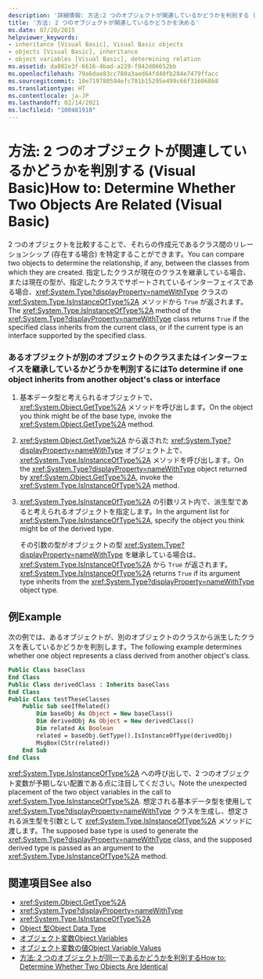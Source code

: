 ```yaml
---
description: '詳細情報: 方法:2 つのオブジェクトが関連しているかどうかを判別する (Visual Basic)'
title: '方法: 2 つのオブジェクトが関連しているかどうかを決める'
ms.date: 07/20/2015
helpviewer_keywords:
- inheritance [Visual Basic], Visual Basic objects
- objects [Visual Basic], inheritance
- object variables [Visual Basic], determining relation
ms.assetid: da002e3f-6616-4bad-a229-f842d06652bb
ms.openlocfilehash: 79a6dae83cc780a3aed64fd40fb284e7479ffacc
ms.sourcegitcommit: 10e719780594efc781b15295e499c66f316068b8
ms.translationtype: HT
ms.contentlocale: ja-JP
ms.lasthandoff: 02/14/2021
ms.locfileid: "100481910"
---
```

# <a name="how-to-determine-whether-two-objects-are-related-visual-basic"></a><span data-ttu-id="e610d-103">方法: 2 つのオブジェクトが関連しているかどうかを判別する (Visual Basic)</span><span class="sxs-lookup"><span data-stu-id="e610d-103">How to: Determine Whether Two Objects Are Related (Visual Basic)</span></span>

<span data-ttu-id="e610d-104">2 つのオブジェクトを比較することで、それらの作成元であるクラス間のリレーションシップ (存在する場合) を特定することができます。</span><span class="sxs-lookup"><span data-stu-id="e610d-104">You can compare two objects to determine the relationship, if any, between the classes from which they are created.</span></span> <span data-ttu-id="e610d-105">指定したクラスが現在のクラスを継承している場合、または現在の型が、指定したクラスでサポートされているインターフェイスである場合、<xref:System.Type?displayProperty=nameWithType> クラスの <xref:System.Type.IsInstanceOfType%2A> メソッドから `True` が返されます。</span><span class="sxs-lookup"><span data-stu-id="e610d-105">The <xref:System.Type.IsInstanceOfType%2A> method of the <xref:System.Type?displayProperty=nameWithType> class returns `True` if the specified class inherits from the current class, or if the current type is an interface supported by the specified class.</span></span>

### <a name="to-determine-if-one-object-inherits-from-another-objects-class-or-interface"></a><span data-ttu-id="e610d-106">あるオブジェクトが別のオブジェクトのクラスまたはインターフェイスを継承しているかどうかを判別するには</span><span class="sxs-lookup"><span data-stu-id="e610d-106">To determine if one object inherits from another object's class or interface</span></span>

1. <span data-ttu-id="e610d-107">基本データ型と考えられるオブジェクトで、<xref:System.Object.GetType%2A> メソッドを呼び出します。</span><span class="sxs-lookup"><span data-stu-id="e610d-107">On the object you think might be of the base type, invoke the <xref:System.Object.GetType%2A> method.</span></span>

2. <span data-ttu-id="e610d-108"><xref:System.Object.GetType%2A> から返された <xref:System.Type?displayProperty=nameWithType> オブジェクト上で、<xref:System.Type.IsInstanceOfType%2A> メソッドを呼び出します。</span><span class="sxs-lookup"><span data-stu-id="e610d-108">On the <xref:System.Type?displayProperty=nameWithType> object returned by <xref:System.Object.GetType%2A>, invoke the <xref:System.Type.IsInstanceOfType%2A> method.</span></span>

3. <span data-ttu-id="e610d-109"><xref:System.Type.IsInstanceOfType%2A> の引数リスト内で、派生型であると考えられるオブジェクトを指定します。</span><span class="sxs-lookup"><span data-stu-id="e610d-109">In the argument list for <xref:System.Type.IsInstanceOfType%2A>, specify the object you think might be of the derived type.</span></span>

    <span data-ttu-id="e610d-110">その引数の型がオブジェクトの型 <xref:System.Type?displayProperty=nameWithType> を継承している場合は、<xref:System.Type.IsInstanceOfType%2A> から `True` が返されます。</span><span class="sxs-lookup"><span data-stu-id="e610d-110"><xref:System.Type.IsInstanceOfType%2A> returns `True` if its argument type inherits from the <xref:System.Type?displayProperty=nameWithType> object type.</span></span>

## <a name="example"></a><span data-ttu-id="e610d-111">例</span><span class="sxs-lookup"><span data-stu-id="e610d-111">Example</span></span>

 <span data-ttu-id="e610d-112">次の例では、あるオブジェクトが、別のオブジェクトのクラスから派生したクラスを表しているかどうかを判別します。</span><span class="sxs-lookup"><span data-stu-id="e610d-112">The following example determines whether one object represents a class derived from another object's class.</span></span>

```vb
Public Class baseClass
End Class
Public Class derivedClass : Inherits baseClass
End Class
Public Class testTheseClasses
    Public Sub seeIfRelated()
        Dim baseObj As Object = New baseClass()
        Dim derivedObj As Object = New derivedClass()
        Dim related As Boolean
        related = baseObj.GetType().IsInstanceOfType(derivedObj)
        MsgBox(CStr(related))
    End Sub
End Class
```

<span data-ttu-id="e610d-113"><xref:System.Type.IsInstanceOfType%2A> への呼び出しで、2 つのオブジェクト変数が予期しない配置である点に注目してください。</span><span class="sxs-lookup"><span data-stu-id="e610d-113">Note the unexpected placement of the two object variables in the call to <xref:System.Type.IsInstanceOfType%2A>.</span></span> <span data-ttu-id="e610d-114">想定される基本データ型を使用して <xref:System.Type?displayProperty=nameWithType> クラスを生成し、想定される派生型を引数として <xref:System.Type.IsInstanceOfType%2A> メソッドに渡します。</span><span class="sxs-lookup"><span data-stu-id="e610d-114">The supposed base type is used to generate the <xref:System.Type?displayProperty=nameWithType> class, and the supposed derived type is passed as an argument to the <xref:System.Type.IsInstanceOfType%2A> method.</span></span>

## <a name="see-also"></a><span data-ttu-id="e610d-115">関連項目</span><span class="sxs-lookup"><span data-stu-id="e610d-115">See also</span></span>

- <xref:System.Object.GetType%2A>
- <xref:System.Type?displayProperty=nameWithType>
- <xref:System.Type.IsInstanceOfType%2A>
- [<span data-ttu-id="e610d-116">Object 型</span><span class="sxs-lookup"><span data-stu-id="e610d-116">Object Data Type</span></span>](../../../language-reference/data-types/object-data-type.md)
- [<span data-ttu-id="e610d-117">オブジェクト変数</span><span class="sxs-lookup"><span data-stu-id="e610d-117">Object Variables</span></span>](object-variables.md)
- [<span data-ttu-id="e610d-118">オブジェクト変数の値</span><span class="sxs-lookup"><span data-stu-id="e610d-118">Object Variable Values</span></span>](object-variable-values.md)
- [<span data-ttu-id="e610d-119">方法: 2 つのオブジェクトが同一であるかどうかを判別する</span><span class="sxs-lookup"><span data-stu-id="e610d-119">How to: Determine Whether Two Objects Are Identical</span></span>](how-to-determine-whether-two-objects-are-identical.md)
